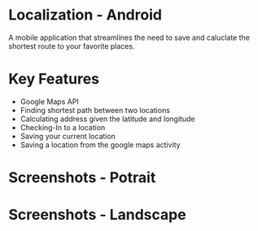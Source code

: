 # Localization - Android

A mobile application that streamlines the need to save and caluclate the shortest route to your favorite places. 

# Key Features
- Google Maps API
- Finding shortest path between two locations
- Calculating address given the latitude and longitude
- Checking-In to a location
- Saving your current location
- Saving a location from the google maps activity

# Screenshots - Potrait

# Screenshots - Landscape
